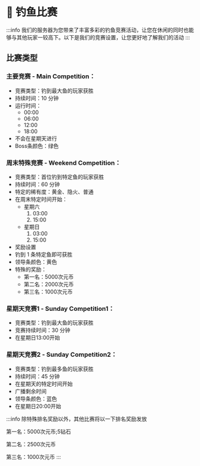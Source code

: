 # 🏁 钓鱼比赛

:::info
我们的服务器为您带来了丰富多彩的钓鱼竞赛活动，让您在休闲的同时也能够与其他玩家一较高下。以下是我们的竞赛设置，让您更好地了解我们的活动
:::

## 比赛类型

### **主要竞赛 - Main Competition：**

* 竞赛类型：钓到最大鱼的玩家获胜
* 持续时间：10 分钟
* 运行时间：
  * 00:00
  * 06:00
  * 12:00
  * 18:00
* 不会在星期天进行
* Boss条颜色：绿色

### **周末特殊竞赛 - Weekend Competition：**

* 竞赛类型：首位钓到特定鱼的玩家获胜
* 持续时间：60 分钟
* 特定的稀有度：黄金、隐火、普通
* 在周末特定时间开始：
  * 星期六
    1. 03:00
    2. 15:00
  * 星期日
    1. 03:00
    2. 15:00
* 奖励设置
* 钓到 1 条特定鱼即可获胜
* 领导条颜色：黄色
* 特殊的奖励：
  * 第一名：5000次元币
  * 第二名：2000次元币
  * 第三名：1000次元币

### **星期天竞赛1 - Sunday Competition1：**

* 竞赛类型：钓到最大鱼的玩家获胜
* 竞赛持续时间：30 分钟
* 在星期日13:00开始

### **星期天竞赛2 - Sunday Competition2：**

* 竞赛类型：钓到最多鱼的玩家获胜
* 持续时间：45 分钟
* 在星期天的特定时间开始
* 广播剩余时间
* 领导条颜色：蓝色
* 在星期日20:00开始



:::info
除特殊排名奖励以外，其他比赛将以一下排名奖励发放

第一名：5000次元币;5钻石

第二名：2500次元币

第三名：1000次元币
:::


